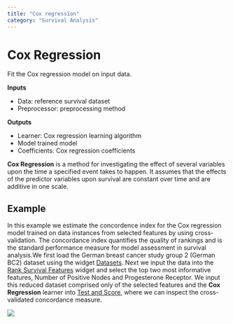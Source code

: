 ```yaml
---
title: "Cox regression"
category: "Survival Analysis"
---
```

Cox Regression
================
Fit the Cox regression model on input data.

**Inputs**

- Data: reference survival dataset
- Preprocessor: preprocessing method

**Outputs**

- Learner: Cox regression learning algorithm
- Model trained model
- Coefficients: Cox regression coefficients

**Cox Regression** is a method for investigating the effect of several variables upon the time a specified event takes to happen. It assumes that the effects of the predictor variables upon survival are constant over time and are additive in one scale.

Example
-------

In this example we estimate the concordence index for the Cox regression model trained on data instances from selected features by using cross-validation. The concordance index quantifies the quality of rankings and is the standard performance measure for model assessment in survival analysis.We first load the German breast cancer study group 2 (German BC2) dataset using the widget [Datasets](https://orangedatamining.com/widget-catalog/data/datasets/). Next we input the data into the [Rank Survival Features](https://orangedatamining.com/widget-catalog/survival-analysis/rank-survival-features/) widget and select the top two most informative features, Number of Positive Nodes and Progesterone Receptor. We input this reduced dataset comprised only of the selected features and the **Cox Regression** learner into [Test and Score](https://orangedatamining.com/widget-catalog/evaluate/testandscore/), where we can inspect the cross-validated concordance measure.

![](../images/CoxRegression-Example.png)
